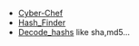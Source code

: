 - [Cyber-Chef](https://gchq.github.io/CyberChef/)
- [Hash_Finder](https://www.tunnelsup.com/hash-analyzer/)
- [Decode_hashs](https://10015.io/tools/md5-encrypt-decrypt) like sha,md5...

